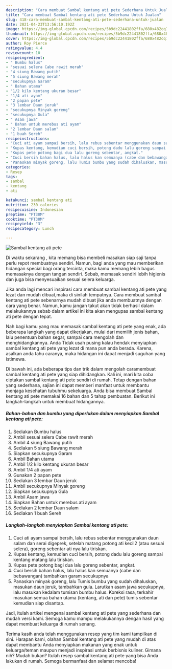 ```yaml
---
description: "Cara membuat Sambal kentang ati pete Sederhana Untuk Jualan"
title: "Cara membuat Sambal kentang ati pete Sederhana Untuk Jualan"
slug: 418-cara-membuat-sambal-kentang-ati-pete-sederhana-untuk-jualan
date: 2021-04-23T13:56:10.192Z
image: https://img-global.cpcdn.com/recipes/5b9dc22441802ffa/680x482cq70/sambal-kentang-ati-pete-foto-resep-utama.jpg
thumbnail: https://img-global.cpcdn.com/recipes/5b9dc22441802ffa/680x482cq70/sambal-kentang-ati-pete-foto-resep-utama.jpg
cover: https://img-global.cpcdn.com/recipes/5b9dc22441802ffa/680x482cq70/sambal-kentang-ati-pete-foto-resep-utama.jpg
author: Roy Pierce
ratingvalue: 4.4
reviewcount: 10
recipeingredient:
- " Bumbu halus"
- "sesuai selera Cabe rawit merah"
- "4 siung Bawang putih"
- "5 siung Bawang merah"
- "secukupnya Garam"
- " Bahan utama"
- "1/2 kilo kentang ukuran besar"
- "1/4 ati ayam"
- "2 papan pete"
- "3 lembar Daun jeruk"
- "secukupnya Minyak goreng"
- "secukupnya Gula"
- " Asam jawa"
- " Bahan untuk merebus ati ayam"
- "2 lembar Daun salam"
- "1 buah Sereh"
recipeinstructions:
- "Cuci ati ayam sampai bersih, lalu rebus sebentar menggunakan daun salam dan serai digeprek, setelah matang potong ati kecil2 (atau sesuai selera), goreng sebentar ati nya lalu tiriskan."
- "Kupas kentang, kemudian cuci bersih, potong dadu lalu goreng sampai kentang matang lalu tiriskan."
- "Kupas pete potong bagi dua lalu goreng sebentar, angkat."
- "Cuci bersih bahan halus, lalu halus kan semuanya (cabe dan bebawangan) tambahkan garam secukupnya"
- "Panaskan minyak goreng, lalu Tumis bumbu yang sudah dihaluskan, masukan daun jeruk, tambahkan gula. Larutkan asam jawa secukupnya, lalu masukan kedalam tumisan bumbu halus. Koreksi rasa, terkahir masukan semua bahan utama (kentang, ati dan pete) tumis sebentar kemudian siap disantap."
categories:
- Resep
tags:
- sambal
- kentang
- ati

katakunci: sambal kentang ati 
nutrition: 230 calories
recipecuisine: Indonesian
preptime: "PT30M"
cooktime: "PT30M"
recipeyield: "3"
recipecategory: Lunch

---
```



![Sambal kentang ati pete](https://img-global.cpcdn.com/recipes/5b9dc22441802ffa/680x482cq70/sambal-kentang-ati-pete-foto-resep-utama.jpg)

Di waktu  sekarang , kita memang bisa membeli masakan siap saji tanpa perlu repot membuatnya sendiri. Namun, bagi anda yang mau memberikan hidangan special bagi orang tercinta, maka kamu memang lebih bagus memasaknya dengan tangan sendiri. Sebab, memasak sendiri lebih higienis dan juga bisa menyesuaikan sesuai selera keluarga.

Jika anda lagi mencari inspirasi cara membuat sambal kentang ati pete yang lezat dan mudah dibuat,maka di sinilah tempatnya. Cara membuat sambal kentang ati pete  sebenarnya mudah dibuat jika anda membuatnya dengan cara yang benar. Namun, kamu jangan takut akan tidak berhasil dalam melakukannya 
sebab dalam artikel ini kita akan mengupas sambal kentang ati pete dengan tepat.  



Nah bagi kamu yang mau memasak sambal kentang ati pete yang enak, ada beberapa langkah yang dapat dikerjakan, mulai dari memilih jenis bahan, lalu penentuan bahan segar, sampai cara mengolah dan menghidangkannya. Anda Tidak usah pusing kalau hendak menyiapkan sambal kentang ati pete yang lezat di mana pun anda berada. Karena, asalkan anda  tahu caranya, maka hidangan ini dapat menjadi suguhan yang istimewa.

Di bawah ini, ada beberapa tips dan trik dalam mengolah caramembuat sambal kentang ati pete yang siap dihidangkan. Kali ini, mari kita coba ciptakan sambal kentang ati pete sendiri di rumah. Tetap dengan bahan yang sederhana, sajian ini dapat memberi manfaat untuk membantu menjaga kesehatan tubuhmu sekeluarga. Anda bisa membuat Sambal kentang ati pete memakai 16 bahan dan 5 tahap pembuatan. Berikut ini langkah-langkah untuk membuat hidangannya.

<!--inarticleads1-->

##### Bahan-bahan dan bumbu yang diperlukan dalam menyiapkan Sambal kentang ati pete:

1. Sediakan  Bumbu halus
1. Ambil sesuai selera Cabe rawit merah
1. Ambil 4 siung Bawang putih
1. Sediakan 5 siung Bawang merah
1. Siapkan secukupnya Garam
1. Ambil  Bahan utama
1. Ambil 1/2 kilo kentang ukuran besar
1. Ambil 1/4 ati ayam
1. Gunakan 2 papan pete
1. Sediakan 3 lembar Daun jeruk
1. Ambil secukupnya Minyak goreng
1. Siapkan secukupnya Gula
1. Ambil  Asam jawa
1. Siapkan  Bahan untuk merebus ati ayam
1. Sediakan 2 lembar Daun salam
1. Sediakan 1 buah Sereh




<!--inarticleads2-->

##### Langkah-langkah menyiapkan Sambal kentang ati pete:

1. Cuci ati ayam sampai bersih, lalu rebus sebentar menggunakan daun salam dan serai digeprek, setelah matang potong ati kecil2 (atau sesuai selera), goreng sebentar ati nya lalu tiriskan.
1. Kupas kentang, kemudian cuci bersih, potong dadu lalu goreng sampai kentang matang lalu tiriskan.
1. Kupas pete potong bagi dua lalu goreng sebentar, angkat.
1. Cuci bersih bahan halus, lalu halus kan semuanya (cabe dan bebawangan) tambahkan garam secukupnya
1. Panaskan minyak goreng, lalu Tumis bumbu yang sudah dihaluskan, masukan daun jeruk, tambahkan gula. Larutkan asam jawa secukupnya, lalu masukan kedalam tumisan bumbu halus. Koreksi rasa, terkahir masukan semua bahan utama (kentang, ati dan pete) tumis sebentar kemudian siap disantap.




Jadi, itulah artikel mengenai  sambal kentang ati pete  yang sederhana dan mudah versi kami. Semoga kamu mampu melakukannya dengan hasil yang dapat membuat keluarga di rumah senang. 

Terima kasih anda telah menggunakan resep yang tim kami tampilkan di sini. Harapan kami, olahan  Sambal kentang ati pete yang mudah di atas dapat membantu Anda menyiapkan makanan yang enak untuk keluarga/teman maupun menjadi inspirasi untuk berbisnis kuliner. Gimana nih? Mudah bukan? Itulah resep sambal kentang ati pete yang bisa Anda lakukan di rumah. Semoga bermanfaat dan selamat mencoba!

